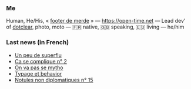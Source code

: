 ### Me

Human, He/His, « [footer de merde](https://open-time.net/post/2013/07/17/La-veritable-histoire-du-Footer-de-merde-) » — https://open-time.net — Lead dev' of [dotclear](https://git.dotclear.org/dev/dotclear), photo, moto — 🇫🇷 native, 🇬🇧 speaking, 🇪🇺 living — he/him

### Last news (in French)

<!-- BLOG-POST-LIST:START -->
- [Un peu de superflu](https://open-time.net/post/2022/10/19/Un-peu-de-superflu)
- [Ça se complique n° 2](https://open-time.net/post/2022/10/18/Ca-se-complique-n-2)
- [On va pas se mytho](https://open-time.net/post/2022/10/17/On-va-pas-se-mytho)
- [Typage et behavior](https://open-time.net/post/2022/10/16/Typage-et-behavior)
- [Notules non diplomatiques n° 15](https://open-time.net/post/2022/10/15/Notules-non-diplomatiques-n-15)
<!-- BLOG-POST-LIST:END -->
